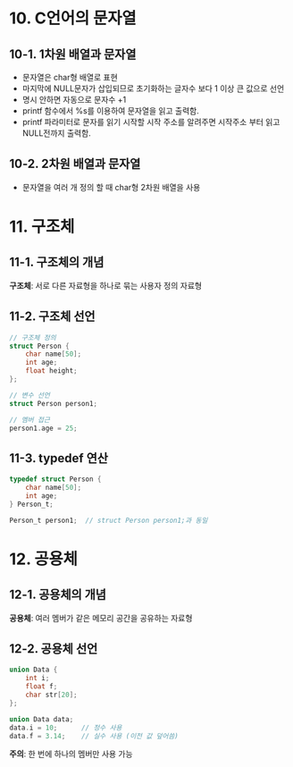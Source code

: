 # 10. C언어의 문자열

## 10-1. 1차원 배열과 문자열

-   문자열은 char형 배열로 표현
-   마지막에 NULL문자가 삽입되므로 초기화하는 글자수 보다 1 이상 큰 값으로 선언
-   명시 안하면 자동으로 문자수 +1
-   printf 함수에서 %s를 이용하여 문자열을 읽고 출력함.
-   printf 파라미터로 문자를 읽기 시작할 시작 주소를 알려주면 시작주소 부터 읽고 NULL전까지 출력함.

## 10-2. 2차원 배열과 문자열

-   문자열을 여러 개 정의 할 때 char형 2차원 배열을 사용

# 11. 구조체

## 11-1. 구조체의 개념

**구조체**: 서로 다른 자료형을 하나로 묶는 사용자 정의 자료형

## 11-2. 구조체 선언

```c
// 구조체 정의
struct Person {
    char name[50];
    int age;
    float height;
};

// 변수 선언
struct Person person1;

// 멤버 접근
person1.age = 25;
```

## 11-3. typedef 연산

```c
typedef struct Person {
    char name[50];
    int age;
} Person_t;

Person_t person1;  // struct Person person1;과 동일
```

# 12. 공용체

## 12-1. 공용체의 개념

**공용체**: 여러 멤버가 같은 메모리 공간을 공유하는 자료형

## 12-2. 공용체 선언

```c
union Data {
    int i;
    float f;
    char str[20];
};

union Data data;
data.i = 10;      // 정수 사용
data.f = 3.14;    // 실수 사용 (이전 값 덮어씀)
```

**주의**: 한 번에 하나의 멤버만 사용 가능
